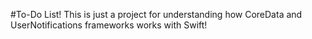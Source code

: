 #To-Do List!
This is just a project for understanding how CoreData and UserNotifications frameworks works with Swift!
